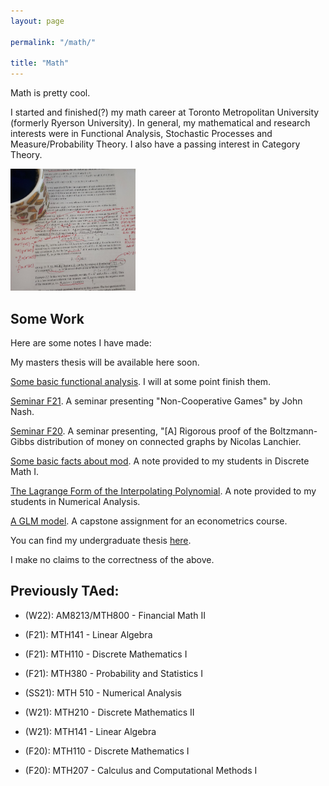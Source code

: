 ```yaml
---
layout: page

permalink: "/math/"

title: "Math"
---
```


Math is pretty cool.

I started and finished(?) my math career at Toronto Metropolitan University (formerly Ryerson University). In general, my mathematical and research interests were in Functional Analysis, Stochastic Processes and Measure/Probability Theory. I also have a passing interest in Category Theory.

<img src="/assets/math.jpg" width="200" height="195">

## Some Work

Here are some notes I have made:

My masters thesis will be available here soon.

[Some basic functional analysis](/assets/notes.pdf). I will at some point finish them.

[Seminar F21](/assets/Non_Cooperative_Games.pdf). A seminar presenting "Non-Cooperative Games" by John Nash.

[Seminar F20](/assets/BG_distribution_of_money.pdf). A seminar presenting, "\[A\] Rigorous proof of the Boltzmann-Gibbs distribution of money on connected graphs by Nicolas Lanchier.

[Some basic facts about mod](/assets/EqCmod.pdf). A note provided to my students in Discrete Math I.

[The Lagrange Form of the Interpolating Polynomial](/assets/LagrangePoly.pdf). A note provided to my students in Numerical Analysis.

[A GLM model](/assets/EconM.pdf). A capstone assignment for an econometrics course.


You can find my undergraduate thesis [here](/assets/thesis.pdf).

I make no claims to the correctness of the above.


## Previously TAed:

* (W22): AM8213/MTH800 - Financial Math II

* (F21): MTH141 - Linear Algebra

* (F21): MTH110 - Discrete Mathematics I

* (F21): MTH380 - Probability and Statistics I

* (SS21): MTH 510 - Numerical Analysis

* (W21): MTH210 - Discrete Mathematics II

* (W21): MTH141 - Linear Algebra

* (F20): MTH110 - Discrete Mathematics I

* (F20): MTH207 - Calculus and Computational Methods I
